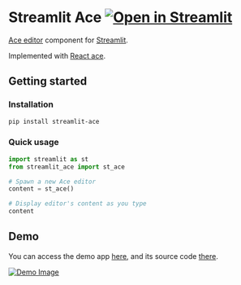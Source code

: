 # Streamlit Ace [![Open in Streamlit](https://static.streamlit.io/badges/streamlit_badge_black_white.svg)](https://share.streamlit.io/okld/streamlit-ace/demo/)

[Ace editor](https://ace.c9.io/) component for [Streamlit](https://www.streamlit.io/).

Implemented with [React ace](https://github.com/securingsincity/react-ace).

## Getting started 

### Installation

```sh
pip install streamlit-ace
```

### Quick usage

```python
import streamlit as st
from streamlit_ace import st_ace

# Spawn a new Ace editor
content = st_ace()

# Display editor's content as you type
content
```

## Demo

You can access the demo app [here](https://share.streamlit.io/okld/streamlit-ace/demo/), and its source code [there](https://github.com/okld/streamlit-ace/blob/master/demo/streamlit_app.py).

[![Demo Image](https://raw.githubusercontent.com/okld/streamlit-ace/master/demo/streamlit_ace_demo.gif)](https://share.streamlit.io/okld/streamlit-ace/demo/)
